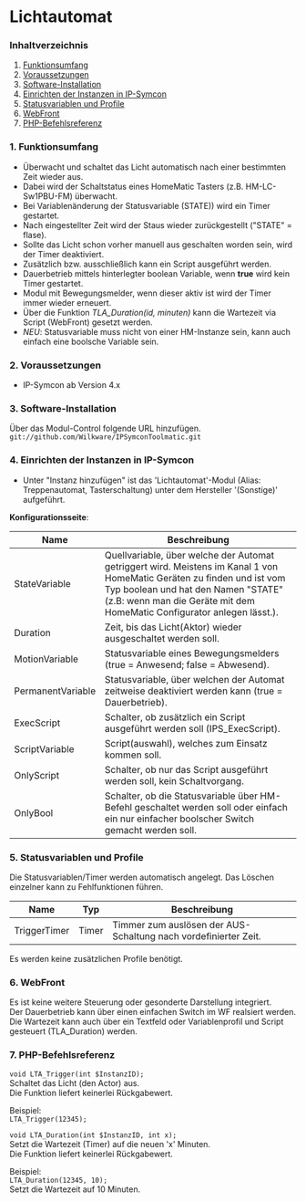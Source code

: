 # Lichtautomat

### Inhaltverzeichnis

1. [Funktionsumfang](#1-funktionsumfang)
2. [Voraussetzungen](#2-voraussetzungen)
3. [Software-Installation](#3-software-installation)
4. [Einrichten der Instanzen in IP-Symcon](#4-einrichten-der-instanzen-in-ip-symcon)
5. [Statusvariablen und Profile](#5-statusvariablen-und-profile)
6. [WebFront](#6-webfront)
7. [PHP-Befehlsreferenz](#7-php-befehlsreferenz)

### 1. Funktionsumfang

* Überwacht und schaltet das Licht automatisch nach einer bestimmten Zeit wieder aus.
* Dabei wird der Schaltstatus eines HomeMatic Tasters (z.B. HM-LC-Sw1PBU-FM) überwacht.
* Bei Variablenänderung der Statusvariable (STATE)) wird ein Timer gestartet.
* Nach eingestellter Zeit wird der Staus wieder zurückgestellt ("STATE" = flase).
* Sollte das Licht schon vorher manuell aus geschalten worden sein, wird der Timer deaktiviert.
* Zusätzlich bzw. ausschließlich kann ein Script ausgeführt werden. 
* Dauerbetrieb mittels hinterlegter boolean Variable, wenn **true** wird kein Timer gestartet.
* Modul mit Bewegungsmelder, wenn dieser aktiv ist wird der Timer immer wieder erneuert.
* Über die Funktion _TLA_Duration(id, minuten)_ kann die Wartezeit via Script (WebFront) gesetzt werden.
* _NEU_: Statusvariable muss nicht von einer HM-Instanze sein, kann auch einfach eine boolsche Variable sein.

### 2. Voraussetzungen

- IP-Symcon ab Version 4.x

### 3. Software-Installation

Über das Modul-Control folgende URL hinzufügen.  
`git://github.com/Wilkware/IPSymconToolmatic.git`

### 4. Einrichten der Instanzen in IP-Symcon

- Unter "Instanz hinzufügen" ist das 'Lichtautomat'-Modul (Alias: Treppenautomat, Tasterschaltung) unter dem Hersteller '(Sonstige)' aufgeführt.

__Konfigurationsseite__:

Name               | Beschreibung
------------------ | ---------------------------------
StateVariable      | Quellvariable, über welche der Automat getriggert wird.  Meistens im Kanal 1 von HomeMatic Geräten zu finden und ist vom Typ boolean  und hat den Namen "STATE" (z.B: wenn man die Geräte mit dem HomeMatic Configurator anlegen lässt.).
Duration           | Zeit, bis das Licht(Aktor) wieder ausgeschaltet werden soll.
MotionVariable     | Statusvariable eines Bewegungsmelders (true = Anwesend; false = Abwesend).
PermanentVariable  | Statusvariable, über welchen der Automat zeitweise deaktiviert werden kann (true = Dauerbetrieb).
ExecScript         | Schalter, ob zusätzlich ein Script ausgeführt werden soll (IPS_ExecScript).
ScriptVariable     | Script(auswahl), welches zum Einsatz kommen soll.
OnlyScript         | Schalter, ob nur das Script ausgeführt werden soll, kein Schaltvorgang.
OnlyBool           | Schalter, ob die Statusvariable über HM-Befehl geschaltet werden soll oder einfach ein nur einfacher boolscher Switch gemacht werden soll.


### 5. Statusvariablen und Profile

Die Statusvariablen/Timer werden automatisch angelegt. Das Löschen einzelner kann zu Fehlfunktionen führen.

Name               | Typ       | Beschreibung
------------------ | --------- | ----------------
TriggerTimer       | Timer     | Timmer zum auslösen der AUS-Schaltung nach vordefinierter Zeit.

Es werden keine zusätzlichen Profile benötigt.

### 6. WebFront

Es ist keine weitere Steuerung oder gesonderte Darstellung integriert.  
Der Dauerbetrieb kann über einen einfachen Switch im WF realsiert werden.  
Die Wartezeit kann auch über ein Textfeld oder Variablenprofil und Script gesteuert (TLA_Duration) werden.

### 7. PHP-Befehlsreferenz

`void LTA_Trigger(int $InstanzID);`  
Schaltet das Licht (den Actor) aus.  
Die Funktion liefert keinerlei Rückgabewert.  

Beispiel:  
`LTA_Trigger(12345);`  

`void LTA_Duration(int $InstanzID, int x);`  
Setzt die Wartezeit (Timer) auf die neuen 'x' Minuten.  
Die Funktion liefert keinerlei Rückgabewert.

Beispiel:  
`LTA_Duration(12345, 10);`  
Setzt die Wartezeit auf 10 Minuten.
